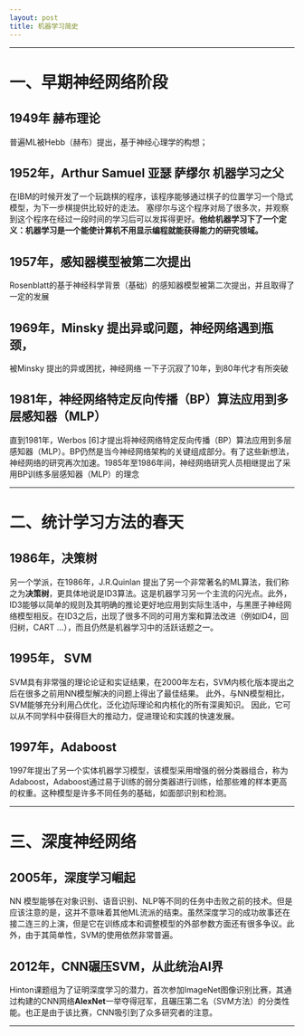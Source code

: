```yaml
---
layout: post
title: 机器学习简史
---
```


---

# 一、早期神经网络阶段

## 1949年  赫布理论

普遍ML被Hebb（赫布）提出，基于神经心理学的构想；

## **1952年，Arthur Samuel   亚瑟 萨缪尔  机器学习之父**

在IBM的时候开发了一个玩跳棋的程序，该程序能够通过棋子的位置学习一个隐式模型，为下一步棋提供比较好的走法。 塞缪尔与这个程序对局了很多次，并观察到这个程序在经过一段时间的学习后可以发挥得更好。**他给机器学习下了一个定义：机器学习是一个能使计算机不用显示编程就能获得能力的研究领域。**

## 1957年，感知器模型被第二次提出

Rosenblatt的基于神经科学背景（基础）的感知器模型被第二次提出，并且取得了一定的发展

## 1969年，Minsky 提出异或问题，神经网络遇到瓶颈，

被Minsky 提出的异或困扰，神经网络 一下子沉寂了10年，到80年代才有所突破

## 1981年，神经网络特定反向传播（BP）算法应用到多层感知器（MLP）

直到1981年，Werbos [6]才提出将神经网络特定反向传播（BP）算法应用到多层感知器（MLP）。BP仍然是当今神经网络架构的关键组成部分。有了这些新想法，神经网络的研究再次加速。1985年至1986年间，神经网络研究人员相继提出了采用BP训练多层感知器（MLP）的理念

----

# 二、统计学习方法的春天

## 1986年，决策树   

另一个学派，在1986年，J.R.Quinlan 提出了另一个非常著名的ML算法，我们称之为**决策树**，更具体地说是ID3算法。这是机器学习另一个主流的闪光点。此外，ID3能够以简单的规则及其明确的推论更好地应用到实际生活中，与黑匣子神经网络模型相反。在ID3之后，出现了很多不同的可用方案和算法改进（例如ID4，回归树，CART …），而且仍然是机器学习中的活跃话题之一。

## 1995年， SVM

SVM具有非常强的理论论证和实证结果，在2000年左右，SVM内核化版本提出之后在很多之前用NN模型解决的问题上得出了最佳结果。 此外，与NN模型相比，SVM能够充分利用凸优化，泛化边际理论和内核化的所有深奥知识。 因此，它可以从不同学科中获得巨大的推动力，促进理论和实践的快速发展。

## 1997年，Adaboost

1997年提出了另一个实体机器学习模型，该模型采用增强的弱分类器组合，称为Adaboost，Adaboost通过易于训练的弱分类器进行训练，给那些难的样本更高的权重。这种模型是许多不同任务的基础，如面部识别和检测。

---

# 三、深度神经网络

## 2005年，深度学习崛起

NN 模型能够在对象识别、语音识别、NLP等不同的任务中击败之前的技术。但是应该注意的是，这并不意味着其他ML流派的结束。虽然深度学习的成功故事还在接二连三的上演，但是它在训练成本和调整模型的外部参数方面还有很多争议。此外，由于其简单性，SVM的使用依然非常普遍。  

## 2012年，CNN碾压SVM，从此统治AI界

Hinton课题组为了证明深度学习的潜力，首次参加ImageNet图像识别比赛，其通过构建的CNN网络**AlexNet**一举夺得冠军，且碾压第二名（SVM方法）的分类性能。也正是由于该比赛，CNN吸引到了众多研究者的注意。 

----


